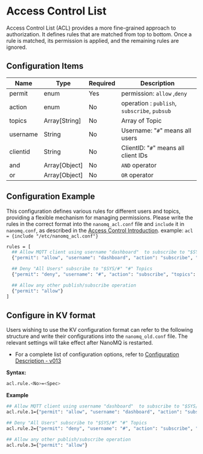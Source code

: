 # Access Control List

Access Control List (ACL) provides a more fine-grained approach to authorization. It defines rules that are matched from top to bottom. Once a rule is matched, its permission is applied, and the remaining rules are ignored.

## Configuration Items

| Name     | Type           | Required | Description                                  |
| -------- | -------------- | -------- | -------------------------------------------- |
| permit   | enum           | Yes      | permission: `allow` ,`deny`                  |
| action   | enum           | No       | operation : `publish`, `subscribe`, `pubsub` |
| topics   | Array[String]  | No       | Array of Topic                               |
| username | String         | No       | Username: "`#`" means all users              |
| clientid | String         | No       | ClientID: "`#`" means all client IDs         |
| and      | Array[Object]  | No       | `AND` operator                               |
| or       | Array[Object]  | No       | `OR` operator                                |

## Configuration Example

This configuration defines various rules for different users and topics, providing a flexible mechanism for managing permissions. Please write the rules in the correct format into the `nanomq_acl.conf` file and `include` it in `nanomq.conf`, as described in the [Access Control Introduction](introduction.md). 
example:
`acl = {include "/etc/nanomq_acl.conf"}`

```bash
rules = [
  ## Allow MQTT client using username "dashboard"  to subscribe to "$SYS/#" topics
  {"permit": "allow", "username": "dashboard", "action": "subscribe", "topics": ["$SYS/#"]}

  ## Deny "All Users" subscribe to "$SYS/#" "#" Topics
  {"permit": "deny", "username": "#", "action": "subscribe", "topics": ["$SYS/#", "#"]}

  ## Allow any other publish/subscribe operation
  {"permit": "allow"}
]
```

## Configure in KV format

Users wishing to use the KV configuration format can refer to the following structure and write their configurations into the `nanomq_old.conf` file. The relevant settings will take effect after NanoMQ is restarted. 

- For a complete list of configuration options, refer to [Configuration Description - v013](../config-description/v013.md)

**Syntax:**

```bash
acl.rule.<No>=<Spec>
```

**Example**

```bash
## Allow MQTT client using username "dashboard"  to subscribe to "$SYS/#" topics
acl.rule.1={"permit": "allow", "username": "dashboard", "action": "subscribe", "topics": ["$SYS/#"]}

## Deny "All Users" subscribe to "$SYS/#" "#" Topics
acl.rule.2={"permit": "deny", "username": "#", "action": "subscribe", "topics": ["$SYS/#", "#"]}

## Allow any other publish/subscribe operation
acl.rule.3={"permit": "allow"}
```

